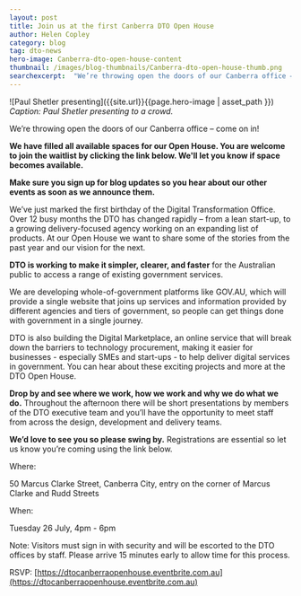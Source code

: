 ```yaml
---
layout: post
title: Join us at the first Canberra DTO Open House
author: Helen Copley
category: blog
tag: dto-news
hero-image: Canberra-dto-open-house-content
thumbnail: /images/blog-thumbnails/Canberra-dto-open-house-thumb.png
searchexcerpt:  "We’re throwing open the doors of our Canberra office – come on in!" 
---
```

![Paul Shetler presenting]({{site.url}}{{page.hero-image | asset_path }})
*Caption: Paul Shetler presenting to a crowd.*

<div class="abstract" markdown="1">

We’re throwing open the doors of our Canberra office – come on in!

</div>

**We have filled all available spaces for our Open House. You are welcome to join the waitlist by clicking the link below. We'll let you know if space becomes available.**

**Make sure you sign up for blog updates so you hear about our other events as soon as we announce them.**

We’ve just marked the first birthday of the Digital Transformation Office. Over 12 busy months the DTO has changed rapidly – from a lean start-up, to a growing delivery-focused agency working on an expanding list of products. At our Open House we want to share some of the stories from the past year and our vision for the next. 

**DTO is working to make it simpler, clearer, and faster** for the Australian public to access a range of existing government services. 

We are developing whole-of-government platforms like GOV.AU, which will provide a single website that joins up services and information provided by different agencies and tiers of government, so people can get things done with government in a single journey. 

DTO is also building the Digital Marketplace, an online service that will break down the barriers to technology procurement, making it easier for businesses - especially SMEs and start-ups - to help deliver digital services in government. You can hear about these exciting projects and more at the DTO Open House.

**Drop by and see where we work, how we work and why we do what we do.** Throughout the afternoon there will be short presentations by members of the DTO executive team and you’ll have the opportunity to meet staff from across the design, development and delivery teams.

**We’d love to see you so please swing by.**   Registrations are essential so let us know you’re coming using the link below.

Where: 

50 Marcus Clarke Street, Canberra City, entry on the corner of Marcus Clarke and Rudd Streets

When: 

Tuesday 26 July, 4pm - 6pm

Note: Visitors must sign in with security and will be escorted to the DTO offices by staff.  Please arrive 15 minutes early to allow time for this process.

RSVP: [https://dtocanberraopenhouse.eventbrite.com.au](https://dtocanberraopenhouse.eventbrite.com.au) 
